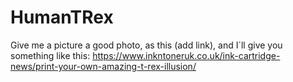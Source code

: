 # HumanTRex
Give me a picture a good photo, as this (add link), and I´ll give you something like this: https://www.inkntoneruk.co.uk/ink-cartridge-news/print-your-own-amazing-t-rex-illusion/
